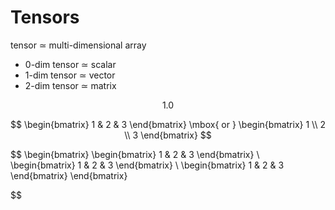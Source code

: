 # Tensors

tensor $\simeq$ multi-dimensional array

  - 0-dim tensor $\simeq$ scalar
  - 1-dim tensor $\simeq$ vector
  - 2-dim tensor $\simeq$ matrix

$$
1.0
$$

$$
\begin{bmatrix}
    1 & 2 & 3
\end{bmatrix}
\mbox{ or }
\begin{bmatrix}
    1 \\
    2 \\
    3
\end{bmatrix}
$$

$$
\begin{bmatrix}
    \begin{bmatrix}
        1 & 2 & 3
    \end{bmatrix} \\ 
        \begin{bmatrix}
        1 & 2 & 3
    \end{bmatrix} \\
        \begin{bmatrix}
        1 & 2 & 3
    \end{bmatrix}
\end{bmatrix}

$$